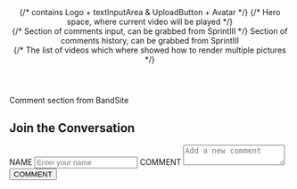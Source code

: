 <div>
    <Header />              {/* contains Logo + textInputArea & UploadButton + Avatar */}
    <CurrentVideo />        {/* Hero space, where current video will be played */}
        <div>
          <div>
            <CurrentVideoDescription />
            <CommentsInput />       {/* Section of comments input, can be grabbed from SprintIII */}
            <Comments comments={this.props.comments}/>            Section of comments history, can be grabbed from SprintIII
          </div>
          <aside>
            <VideoList />         {/* The list of videos which where showed how to render multiple pictures */}
          </aside>
      </div>
</div>

Comment section from BandSite

<section class="convers">
        <h2 class="convers__head">Join the Conversation</h2>
        <form class="comments" id="commentsForm">
            <div class="comments__avatar"></div>
            <div class="comments__input">
                <label class="comments-name__head">NAME</label>
                <input type="text" class="comments-name" name="commNameInput" placeholder="Enter your name">
                <label class="comments-text__head">COMMENT</label>
                <textarea class="comments-text" name="commTextInput" placeholder="Add a new comment"></textarea>
                <button type="submit" class="signUpBtn box1" id="signUpBtn">COMMENT</button>
            </div>
        </form>
        <div class="comments-history"></div>
    </section>